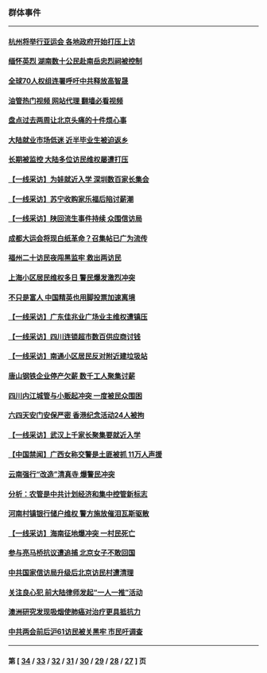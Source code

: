 ### 群体事件
---
#### [杭州将举行亚运会 各地政府开始打压上访](../../pages/ncid279/n14059747.md?09041645) 
#### [缅怀英烈 湖南数十公民赴南岳忠烈祠被控制](../../pages/ncid279/n14055318.md?09041645) 
#### [全球70人权组连署呼吁中共释放高智晟](../../pages/ncid279/n14055054.md?09041645) 
#### [油管热门视频 网站代理 翻墙必看视频](http://138.2.39.72:81/youtube.html?epic-marker?09041645)
#### [盘点过去两周让北京头痛的十件烦心事](../../pages/ncid279/n14052654.md?09041645) 
#### [大陆就业市场低迷 近半毕业生被迫返乡](../../pages/ncid279/n14050945.md?09041645) 
#### [长期被监控 大陆多位访民维权屡遭打压](../../pages/ncid279/n14049331.md?09041645) 
#### [【一线采访】为娃就近入学 深圳数百家长集会](../../pages/ncid279/n14044246.md?09041645) 
#### [【一线采访】苏宁收购家乐福后陷讨薪潮](../../pages/ncid279/n14042224.md?09041645) 
#### [【一线采访】陕回流生事件持续 众围信访局](../../pages/ncid279/n14040242.md?09041645) 
#### [成都大运会将现白纸革命？召集帖已广为流传](../../pages/ncid279/n14033119.md?09041645) 
#### [福州二十访民夜闯黑监牢 救出两访民](../../pages/ncid279/n14031617.md?09041645) 
#### [上海小区居民维权多日 警民爆发激烈冲突](../../pages/ncid279/n14029221.md?09041645) 
#### [不只是富人 中国精英也用脚投票加速离境](../../pages/ncid279/n14029086.md?09041645) 
#### [【一线采访】广东佳兆业广场业主维权遭镇压](../../pages/ncid279/n14028175.md?09041645) 
#### [【一线采访】四川连锁超市数百供应商讨钱](../../pages/ncid279/n14025102.md?09041645) 
#### [【一线采访】南通小区居民反对附近建垃圾站](../../pages/ncid279/n14021690.md?09041645) 
#### [唐山钢铁企业停产欠薪 数千工人聚集讨薪](../../pages/ncid279/n14017404.md?09041645) 
#### [四川内江城管与小贩起冲突 一度被民众围困](../../pages/ncid279/n14015922.md?09041645) 
#### [六四天安门安保严密 香港纪念活动24人被拘](../../pages/ncid279/n14009800.md?09041645) 
#### [【一线采访】武汉上千家长聚集要就近入学](../../pages/ncid279/n14009497.md?09041645) 
#### [【中国禁闻】广西女称交警是土匪被抓 11万人声援](../../pages/ncid279/n14006869.md?09041645) 
#### [云南强行“改造”清真寺 爆警民冲突](../../pages/ncid279/n14005561.md?09041645) 
#### [分析：农管是中共计划经济和集中控管新标志](../../pages/ncid279/n14000665.md?09041645) 
#### [河南村镇银行储户维权 警方施放催泪瓦斯驱散](../../pages/ncid279/n13998750.md?09041645) 
#### [【一线采访】海南征地爆冲突 一村民死亡](../../pages/ncid279/n13989137.md?09041645) 
#### [参与亮马桥抗议遭追捕 北京女子不敢回国](../../pages/ncid279/n13985420.md?09041645) 
#### [中共国家信访局升级后北京访民村遭清理](../../pages/ncid279/n13984826.md?09041645) 
#### [关注良心犯 前大陆律师发起“一人一推”活动](../../pages/ncid279/n13980524.md?09041645) 
#### [澳洲研究发现吸烟使肺癌对治疗更具抵抗力](../../pages/ncid279/n13977762.md?09041645) 
#### [中共两会前后沪61访民被关黑牢 市民吁调查](../../pages/ncid279/n13976054.md?09041645) 

---
#### 第 [ [34](./34.md?09041645) / [33](./33.md?09041645) / [32](./32.md?09041645) / [31](./31.md?09041645) / [30](./30.md?09041645) / [29](./29.md?09041645) / [28](./28.md?09041645) / [27](./27.md?09041645) ] 页
